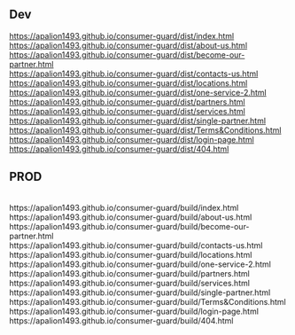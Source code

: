 <h2>Dev</h2>

https://apalion1493.github.io/consumer-guard/dist/index.html <br>
https://apalion1493.github.io/consumer-guard/dist/about-us.html <br>
https://apalion1493.github.io/consumer-guard/dist/become-our-partner.html <br>
https://apalion1493.github.io/consumer-guard/dist/contacts-us.html <br>
https://apalion1493.github.io/consumer-guard/dist/locations.html <br>
https://apalion1493.github.io/consumer-guard/dist/one-service-2.html <br>
https://apalion1493.github.io/consumer-guard/dist/partners.html <br>
https://apalion1493.github.io/consumer-guard/dist/services.html <br>
https://apalion1493.github.io/consumer-guard/dist/single-partner.html <br>
https://apalion1493.github.io/consumer-guard/dist/Terms&Conditions.html <br>
https://apalion1493.github.io/consumer-guard/dist/login-page.html <br>
https://apalion1493.github.io/consumer-guard/dist/404.html <br>

<h2>PROD</h2><br>
https://apalion1493.github.io/consumer-guard/build/index.html <br>
https://apalion1493.github.io/consumer-guard/build/about-us.html <br>
https://apalion1493.github.io/consumer-guard/build/become-our-partner.html <br>
https://apalion1493.github.io/consumer-guard/build/contacts-us.html <br>
https://apalion1493.github.io/consumer-guard/build/locations.html <br>
https://apalion1493.github.io/consumer-guard/build/one-service-2.html <br>
https://apalion1493.github.io/consumer-guard/build/partners.html <br>
https://apalion1493.github.io/consumer-guard/build/services.html <br>
https://apalion1493.github.io/consumer-guard/build/single-partner.html <br>
https://apalion1493.github.io/consumer-guard/build/Terms&Conditions.html <br>
https://apalion1493.github.io/consumer-guard/build/login-page.html <br>
https://apalion1493.github.io/consumer-guard/build/404.html <br>
